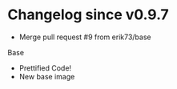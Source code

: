 # Changelog since v0.9.7
- Merge pull request #9 from erik73/base

Base 
- Prettified Code! 
- New base image 
